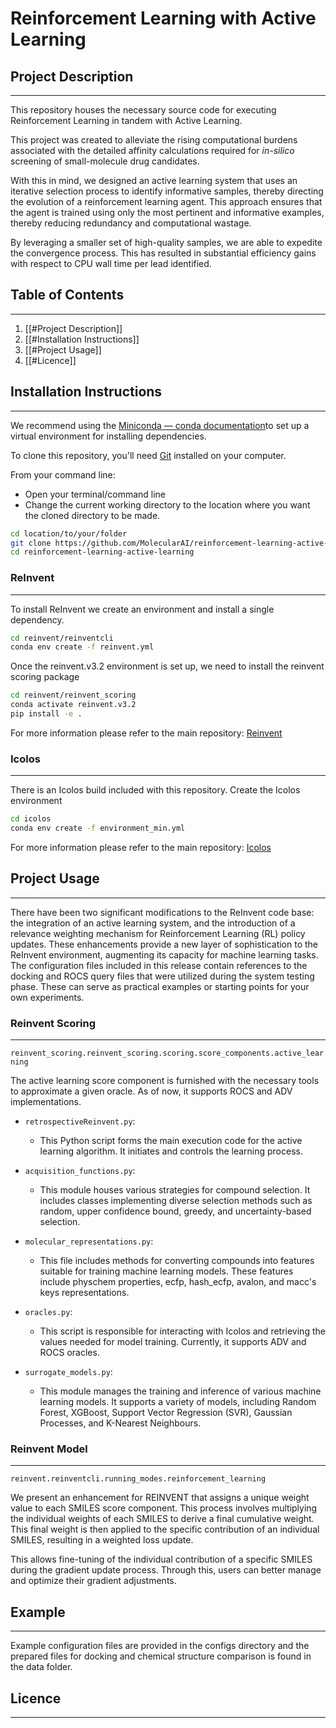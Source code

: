 # Reinforcement Learning with Active Learning

## Project Description
--- 
This repository houses the necessary source code for executing Reinforcement Learning in tandem with Active Learning.

This project was created to alleviate the rising computational burdens associated with the detailed affinity calculations required for *in-silico* screening of small-molecule drug candidates.

With this in mind, we designed an active learning system that uses an iterative selection process to identify informative samples, thereby directing the evolution of a reinforcement learning agent. This approach ensures that the agent is trained using only the most pertinent and informative examples, thereby reducing redundancy and computational wastage.

By leveraging a smaller set of high-quality samples, we are able to expedite the convergence process. This has resulted in substantial efficiency gains with respect to CPU wall time per lead identified.

## Table of Contents
--- 
1. [[#Project Description]]
2. [[#Installation Instructions]]
3. [[#Project Usage]]
4. [[#Licence]]

## Installation Instructions
--- 
We recommend using the [Miniconda — conda documentation](https://docs.conda.io/en/latest/miniconda.html)to set up a virtual environment for installing dependencies. 

To clone this repository, you'll need [Git](https://git-scm.com) installed on your computer.

From your command line:
- Open your terminal/command line
- Change the current working directory to the location where you want the cloned directory to be made.

```bash
cd location/to/your/folder
git clone https://github.com/MolecularAI/reinforcement-learning-active-learning
cd reinforcement-learning-active-learning
```

### ReInvent
--- 
To install ReInvent we create an environment and install a single dependency. 

```Bash
cd reinvent/reinventcli
conda env create -f reinvent.yml
```

Once the reinvent.v3.2 environment is set up, we need to install the reinvent scoring package

```bash
cd reinvent/reinvent_scoring
conda activate reinvent.v3.2
pip install -e . 
```

For more information please refer to the main repository:
[Reinvent](https://github.com/MolecularAI/Reinvent)

### Icolos
--- 
There is an Icolos build included with this repository. Create the Icolos environment

```bash
cd icolos
conda env create -f environment_min.yml
```

For more information please refer to the main repository:
[Icolos](https://github.com/MolecularAI/Icolos)

## Project Usage
--- 
There have been two significant modifications to the ReInvent code base: the integration of an active learning system, and the introduction of a relevance weighting mechanism for Reinforcement Learning (RL) policy updates. These enhancements provide a new layer of sophistication to the ReInvent environment, augmenting its capacity for machine learning tasks. The configuration files included in this release contain references to the docking and ROCS query files that were utilized during the system testing phase. These can serve as practical examples or starting points for your own experiments.

### Reinvent Scoring
---
```reinvent_scoring.reinvent_scoring.scoring.score_components.active_learning```

The active learning score component is furnished with the necessary tools to approximate a given oracle. As of now, it supports ROCS and ADV implementations. 

- `retrospectiveReinvent.py`: 
  - This Python script forms the main execution code for the active learning algorithm. It initiates and controls the learning process.
  
- `acquisition_functions.py`:
  - This module houses various strategies for compound selection. It includes classes implementing diverse selection methods such as random, upper confidence bound, greedy, and uncertainty-based selection.

- `molecular_representations.py`:
  - This file includes methods for converting compounds into features suitable for training machine learning models. These features include physchem properties, ecfp, hash_ecfp, avalon, and macc's keys representations.
  
- `oracles.py`:
  - This script is responsible for interacting with Icolos and retrieving the values needed for model training. Currently, it supports ADV and ROCS oracles.

- `surrogate_models.py`:
  - This module manages the training and inference of various machine learning models. It supports a variety of models, including Random Forest, XGBoost, Support Vector Regression (SVR), Gaussian Processes, and K-Nearest Neighbours.

### Reinvent Model
---
```reinvent.reinventcli.running_modes.reinforcement_learning```

We present an enhancement for REINVENT that assigns a unique weight value to each SMILES score component. This process involves multiplying the individual weights of each SMILES to derive a final cumulative weight. This final weight is then applied to the specific contribution of an individual SMILES, resulting in a weighted loss update.

This allows fine-tuning of the individual contribution of a specific SMILES during the gradient update process. Through this, users can better manage and optimize their gradient adjustments.

## Example 
--- 
Example configuration files are provided in the configs directory and the prepared files for docking and chemical structure comparison is found in the data folder.  
## Licence
--- 
